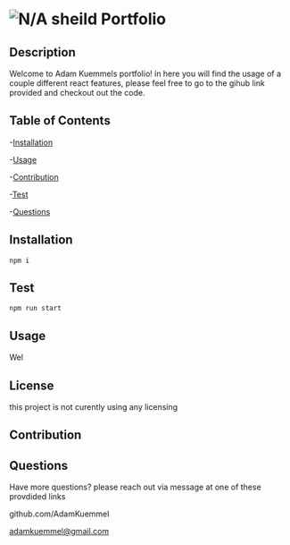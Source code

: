 # ![N/A sheild](https://img.shields.io/badge/license-N%2FA-red) Portfolio

## Description

Welcome to Adam Kuemmels portfolio! in here you will find the usage of a couple different react features, please feel free to go to the gihub link provided and checkout out the code.

## Table of Contents

-[Installation](#installation)

-[Usage](#usage)

-[Contribution](#contribution)

-[Test](#test)

-[Questions](#Questions)

## Installation

```
npm i
```

## Test

```
npm run start
```

## Usage

Wel

## License

this project is not curently using any licensing

## Contribution

## Questions

Have more questions? please reach out via message at one of these provdided links

github.com/AdamKuemmel

adamkuemmel@gmail.com

